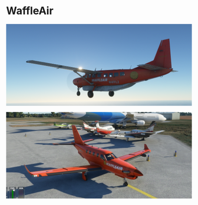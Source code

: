 # WaffleAir
![Cessna 208b](https://github.com/askjong/WaffleAir/blob/master/Cessna.png?raw=true)

![TBM 930](https://github.com/askjong/WaffleAir/blob/master/TBM930.jpg?raw=true)
